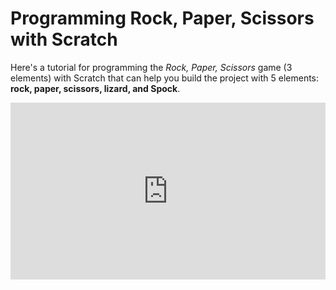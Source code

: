 # Programming Rock, Paper, Scissors with Scratch

Here's a tutorial for programming the *Rock, Paper, Scissors* game (3 elements) with Scratch that can help you build the project with 5 elements: **rock, paper, scissors, lizard, and Spock**.

<style>.embed-container { position: relative; padding-bottom: 56.25%; height: 0; overflow: hidden; max-width: 100%; } .embed-container iframe, .embed-container object, .embed-container embed { position: absolute; top: 0; left: 0; width: 100%; height: 100%; }</style><div class='embed-container'><iframe src='https://www.youtube.com/embed/R09a-UiPUt4' frameborder='0' allowfullscreen></iframe></div>